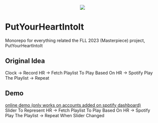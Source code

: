<p align="center">
  <img src="https://github.com/joseph-gerald/PutYourHeartIntoIt/assets/73967013/14e1d726-3a53-42f4-a13a-8dc73ee5ea00">
</p>

# PutYourHeartIntoIt
Monorepo for everything related the FLL 2023 (Masterpiece) project, PutYourHeartIntoIt

## Original Idea
Clock -> Record HR -> Fetch Playlist To Play Based On HR -> Spotify Play The Playlist -> Repeat

## Demo
[online demo (only works on accounts added on spotify dashboard)](https://fll.jooo.tech/)
<br>
Slider To Represent HR -> Fetch Playlist To Play Based On HR -> Spotify Play The Playlist -> Repeat When Slider Changed
